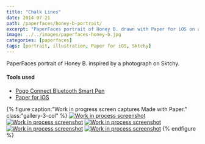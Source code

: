 ```yaml
---
title: "Chalk Lines"
date: 2014-07-21
path: /paperfaces/honey-b-portrait/
excerpt: "PaperFaces portrait of Honey B. drawn with Paper for iOS on an iPad."
image: ../../images/paperfaces-honey-b.jpg
categories: [paperfaces]
tags: [portrait, illustration, Paper for iOS, Sktchy]
---
```


PaperFaces portrait of Honey B. inspired by a photograph on Sktchy.

#### Tools used

- [Pogo Connect Bluetooth Smart Pen](https://www.amazon.com/gp/product/B009K448L4/ref=as_li_ss_tl?ie=UTF8&camp=1789&creative=390957&creativeASIN=B009K448L4&linkCode=as2&tag=mademist-20)
- [Paper for iOS](https://paper.bywetransfer.com/)

{% figure caption:"Work in progress screen captures Made with Paper." class:"gallery-3-col" %}
[![Work in process screenshot](../../images/paperfaces-honey-b-process-1-600.jpg)](../../images/paperfaces-honey-b-process-1-lg.jpg) [![Work in process screenshot](../../images/paperfaces-honey-b-process-2-600.jpg)](../../images/paperfaces-honey-b-process-2-lg.jpg) [![Work in process screenshot](../../images/paperfaces-honey-b-process-3-600.jpg)](../../images/paperfaces-honey-b-process-3-lg.jpg) [![Work in process screenshot](../../images/paperfaces-honey-b-process-4-600.jpg)](../../images/paperfaces-honey-b-process-4-lg.jpg) [![Work in process screenshot](../../images/paperfaces-honey-b-process-5-600.jpg)](../../images/paperfaces-honey-b-process-5-lg.jpg)
{% endfigure %}
